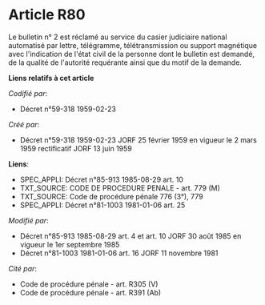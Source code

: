 # Article R80

Le bulletin n° 2 est réclamé au service du casier judiciaire national automatisé par lettre, télégramme, télétransmission ou
support magnétique avec l'indication de l'état civil de la personne dont le bulletin est demandé, de la qualité de l'autorité
requérante ainsi que du motif de la demande.

**Liens relatifs à cet article**

_Codifié par_:

  - Décret n°59-318 1959-02-23

_Créé par_:

  - Décret n°59-318 1959-02-23 JORF 25 février 1959 en vigueur le 2 mars 1959 rectificatif JORF 13 juin 1959

**Liens**:

  - SPEC_APPLI: Décret n°85-913 1985-08-29 art. 10
  - TXT_SOURCE: CODE DE PROCEDURE PENALE - art. 779 (M)
  - TXT_SOURCE: Code de procédure pénale 776 (3°), 779
  - SPEC_APPLI: Décret n°81-1003 1981-01-06 art. 25

_Modifié par_:

  - Décret n°85-913 1985-08-29 art. 4 et art. 10 JORF 30 août 1985 en vigueur le 1er septembre 1985
  - Décret n°81-1003 1981-01-06 art. 16 JORF 11 novembre 1981

_Cité par_:

  - Code de procédure pénale - art. R305 (V)
  - Code de procédure pénale - art. R391 (Ab)
